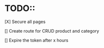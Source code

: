 # TODO::
[X] Secure all pages

[] Create route for CRUD product and category

[] Expire the token after x hours